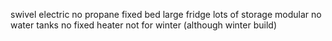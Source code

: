 swivel
electric
no propane
fixed bed
large fridge
lots of storage
modular
no water tanks
no fixed heater
not for winter (although winter build)